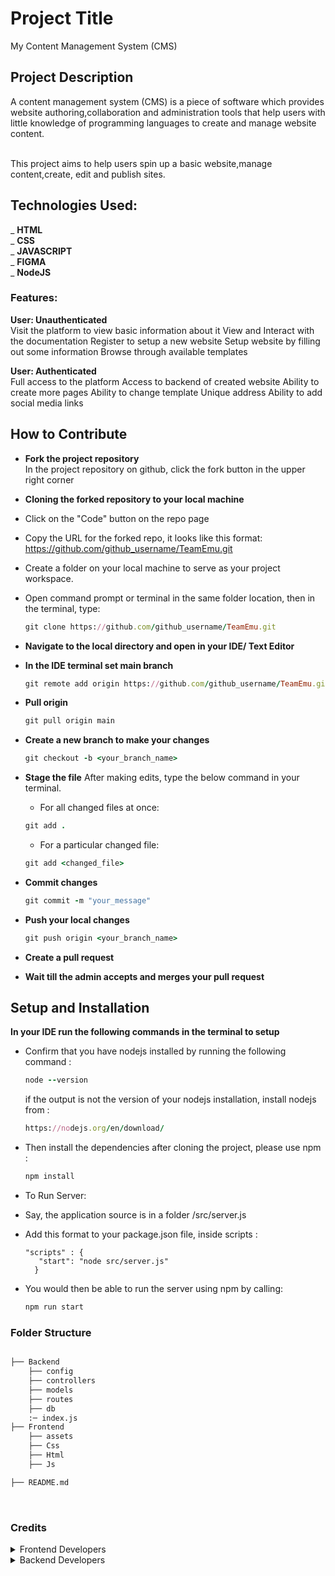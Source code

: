 # Project Title

My Content Management System (CMS)

## Project Description

A content management system (CMS) is a piece of software which provides website authoring,collaboration and administration tools that help users with little knowledge of programming languages to create and manage website content.  
<br/>

This project aims to help users spin up a basic website,manage content,create, edit and publish sites.

## Technologies Used:

_ **HTML**  
_ **CSS**  
_ **JAVASCRIPT**  
_ **FIGMA**  
_ **NodeJS**

### Features:

**User: Unauthenticated**  
Visit the platform to view basic information about it
View and Interact with the documentation
Register to setup a new website
Setup website by filling out some information
Browse through available templates

**User: Authenticated**  
Full access to the platform
Access to backend of created website
Ability to create more pages
Ability to change template
Unique address
Ability to add social media links

## How to Contribute

- **Fork the project repository**<br/>
  In the project repository on github, click the fork button in the upper right corner

- **Cloning the forked repository to your local machine**
- Click on the "Code" button on the repo page
- Copy the URL for the forked repo, it looks like this format: https://github.com/github_username/TeamEmu.git
- Create a folder on your local machine to serve as your project workspace.
- Open command prompt or terminal in the same folder location, then in the terminal, type:
  ```ruby
  git clone https://github.com/github_username/TeamEmu.git
  ```
- **Navigate to the local directory and open in your IDE/ Text Editor**

- **In the IDE terminal set main branch**

  ```ruby
  git remote add origin https://github.com/github_username/TeamEmu.git
  ```

- **Pull origin**

  ```ruby
  git pull origin main
  ```

- **Create a new branch to make your changes**

  ```ruby
  git checkout -b <your_branch_name>
  ```

- **Stage the file**
  After making edits, type the below command in your terminal.

  - For all changed files at once:

  ```ruby
  git add .
  ```

  - For a particular changed file:

  ```ruby
  git add <changed_file>
  ```

- **Commit changes**

  ```ruby
  git commit -m "your_message"
  ```

- **Push your local changes**

  ```ruby
  git push origin <your_branch_name>
  ```

- **Create a pull request**

- **Wait till the admin accepts and merges your pull request**

## Setup and Installation

**In your IDE run the following commands in the terminal to setup**

- Confirm that you have nodejs installed by running the following command :

  ```ruby
  node --version
  ```

  if the output is not the version of your nodejs installation, install nodejs from :

  ```ruby
  https://nodejs.org/en/download/
  ```

- Then install the dependencies after cloning the project, please use npm :

  ```ruby
  npm install
  ```

- To Run Server:
- Say, the application source is in a folder /src/server.js
- Add this format to your package.json file, inside scripts :

      "scripts" : {
         "start": "node src/server.js"
        }

- You would then be able to run the server using npm by calling:
  ```ruby
  npm run start
  ```

### Folder Structure

```bash

├── Backend
    ├── config
    ├── controllers
    ├── models
    ├── routes
    ├── db
    :─ index.js
├── Frontend
    ├── assets
    ├── Css
    ├── Html
    ├── Js

├── README.md

```

<br >

### Credits

<details> <summary>Frontend Developers</summary>
  - [@Miss-shebly](https://github.com/Miss-shelby)  <br>
  - [@efezinoidisi]()

</details>
<details> <summary>Backend Developers</summary>
  - [@Ademuyiwa-Joy](https://github.com/Ademuyiwa-Joy)  <br>
  - Rediet
</details>
